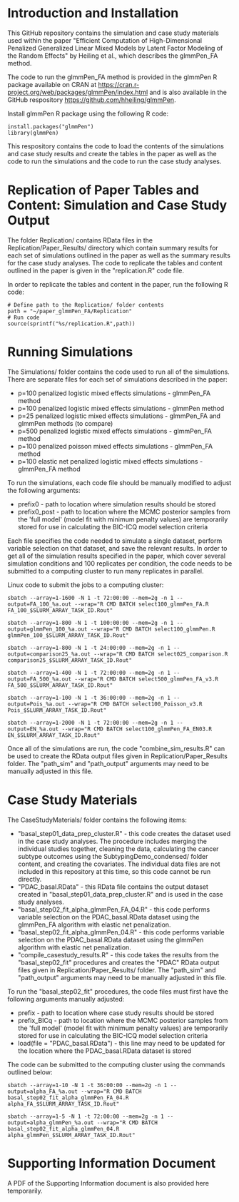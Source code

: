 # Introduction and Installation
This GitHub repository contains the simulation and case study materials used within the paper "Efficient Computation of High-Dimensional Penalized Generalized Linear Mixed Models by Latent Factor Modeling of the Random Effects" by Heiling et al., which describes the glmmPen_FA method. 

The code to run the glmmPen_FA method is provided in the glmmPen R package available on CRAN at https://cran.r-project.org/web/packages/glmmPen/index.html and is also available in the GitHub respository https://github.com/hheiling/glmmPen.

Install glmmPen R package using the following R code:

```
install.packages("glmmPen")
library(glmmPen)
```

This respository contains the code to load the contents of the simulations and case study results and create the tables in the paper as well as the code to run the simulations and the code to run the case study analyses.

# Replication of Paper Tables and Content: Simulation and Case Study Output

The folder Replication/ contains RData files in the Replication/Paper_Results/ directory which contain summary results for each set of simulations outlined in the paper as well as the summary results for the case study analyses. The code to replicate the tables and content outlined in the paper is given in the "replication.R" code file.

In order to replicate the tables and content in the paper, run the following R code:

```
# Define path to the Replication/ folder contents
path = "~/paper_glmmPen_FA/Replication"
# Run code
source(sprintf("%s/replication.R",path))
```

# Running Simulations

The Simulations/ folder contains the code used to run all of the simulations. There are separate files for each set of simulations described in the paper:

* p=100 penalized logistic mixed effects simulations - glmmPen_FA method
* p=100 penalized logistic mixed effects simulations - glmmPen method
* p=25 penalized logistic mixed effects simulations - glmmPen_FA and glmmPen methods (to compare)
* p=500 penalized logistic mixed effects simulations - glmmPen_FA method
* p=100 penalized poisson mixed effects simulations - glmmPen_FA method
* p=100 elastic net penalized logistic mixed effects simulations - glmmPen_FA method

To run the simulations, each code file should be manually modified to adjust the following arguments:

* prefix0 - path to location where simulation results should be stored
* prefix0_post - path to location where the MCMC posterior samples from the 'full model' (model fit with minimum penalty values) are temporarily stored for use in calculating the BIC-ICQ model selection criteria

Each file specifies the code needed to simulate a single dataset, perform variable selection on that dataset, and save the relevant results. In order to get all of the simulation results specified in the paper, which cover several simulation conditions and 100 replicates per condition, the code needs to be submitted to a computing cluster to run many replicates in parallel. 

Linux code to submit the jobs to a computing cluster:

```
sbatch --array=1-1600 -N 1 -t 72:00:00 --mem=2g -n 1 --output=FA_100_%a.out --wrap="R CMD BATCH select100_glmmPen_FA.R FA_100_$SLURM_ARRAY_TASK_ID.Rout"

sbatch --array=1-800 -N 1 -t 100:00:00 --mem=2g -n 1 --output=glmmPen_100_%a.out --wrap="R CMD BATCH select100_glmmPen.R glmmPen_100_$SLURM_ARRAY_TASK_ID.Rout"

sbatch --array=1-800 -N 1 -t 24:00:00 --mem=2g -n 1 --output=comparison25_%a.out --wrap="R CMD BATCH select025_comparison.R comparison25_$SLURM_ARRAY_TASK_ID.Rout"

sbatch --array=1-400 -N 1 -t 72:00:00 --mem=2g -n 1 --output=FA_500_%a.out --wrap="R CMD BATCH select500_glmmPen_FA_v3.R FA_500_$SLURM_ARRAY_TASK_ID.Rout"

sbatch --array=1-100 -N 1 -t 36:00:00 --mem=2g -n 1 --output=Pois_%a.out --wrap="R CMD BATCH select100_Poisson_v3.R Pois_$SLURM_ARRAY_TASK_ID.Rout"

sbatch --array=1-2000 -N 1 -t 72:00:00 --mem=2g -n 1 --output=EN_%a.out --wrap="R CMD BATCH select100_glmmPen_FA_EN03.R EN_$SLURM_ARRAY_TASK_ID.Rout"
```

Once all of the simulations are run, the code "combine_sim_results.R" can be used to create the RData output files given in Replication/Paper_Results folder. The "path_sim" and "path_output" arguments may need to be manually adjusted in this file.

# Case Study Materials

The CaseStudyMaterials/ folder contains the following items:

* "basal_step01_data_prep_cluster.R" - this code creates the dataset used in the case study analyses. The procedure includes merging the individual studies together, cleaning the data, calculating the cancer subtype outcomes using the SubtypingDemo_condensed/ folder content, and creating the covariates. The individual data files are not included in this repository at this time, so this code cannot be run directly.
* "PDAC_basal.RData" - this RData file contains the output dataset created in "basal_step01_data_prep_cluster.R" and is used in the case study analyses.
* "basal_step02_fit_alpha_glmmPen_FA_04.R" - this code performs variable selection on the PDAC_basal.RData dataset using the glmmPen_FA algorithm with elastic net penalization.
* "basal_step02_fit_alpha_glmmPen_04.R" - this code performs variable selection on the PDAC_basal.RData dataset using the glmmPen algorithm with elastic net penalization.
* "compile_casestudy_results.R" - this code takes the results from the "basal_step02_fit" procedures and creates the "PDAC" RData output files given in Replication/Paper_Results/ folder. The "path_sim" and "path_output" arguments may need to be manually adjusted in this file.

To run the "basal_step02_fit" procedures, the code files must first have the following arguments manually adjusted:

* prefix - path to location where case study results should be stored
* prefix_BICq - path to location where the MCMC posterior samples from the 'full model' (model fit with minimum penalty values) are temporarily stored for use in calculating the BIC-ICQ model selection criteria
* load(file = "PDAC_basal.RData") - this line may need to be updated for the location where the PDAC_basal.RData dataset is stored 

The code can be submitted to the computing cluster using the commands outlined below:

```
sbatch --array=1-10 -N 1 -t 36:00:00 --mem=2g -n 1 --output=alpha_FA_%a.out --wrap="R CMD BATCH basal_step02_fit_alpha_glmmPen_FA_04.R alpha_FA_$SLURM_ARRAY_TASK_ID.Rout"

sbatch --array=1-5 -N 1 -t 72:00:00 --mem=2g -n 1 --output=alpha_glmmPen_%a.out --wrap="R CMD BATCH basal_step02_fit_alpha_glmmPen_04.R alpha_glmmPen_$SLURM_ARRAY_TASK_ID.Rout"
```

# Supporting Information Document

A PDF of the Supporting Information document is also provided here temporarily.

